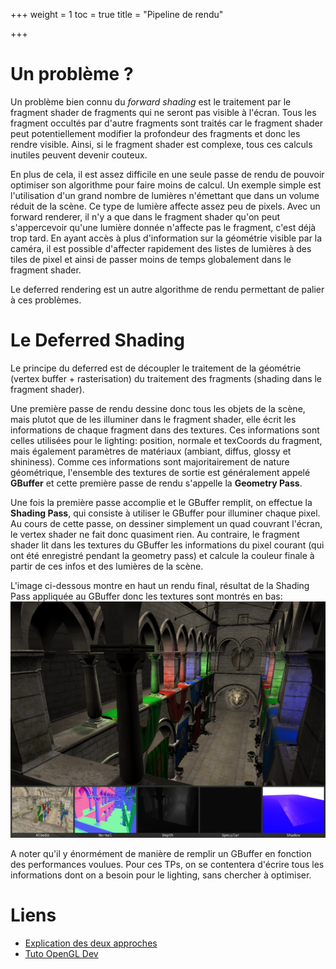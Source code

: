 +++
weight = 1
toc = true
title = "Pipeline de rendu"

+++

# Un problème ?

Un problème bien connu du *forward shading* est le traitement par le fragment shader de fragments qui ne seront pas visible à l'écran.
Tous les fragment occultés par d'autre fragments sont traités car le fragment shader peut potentiellement modifier la profondeur des fragments et donc les rendre visible.
Ainsi, si le fragment shader est complexe, tous ces calculs inutiles peuvent devenir couteux.

En plus de cela, il est assez difficile en une seule passe de rendu de pouvoir optimiser son algorithme pour faire moins de calcul.
Un exemple simple est l'utilisation d'un grand nombre de lumières n'émettant que dans un volume réduit de la scène.
Ce type de lumière affecte assez peu de pixels.
Avec un forward renderer, il n'y a que dans le fragment shader qu'on peut s'appercevoir qu'une lumière donnée n'affecte pas le fragment, c'est déjà trop tard.
En ayant accès à plus d'information sur la géométrie visible par la caméra, il est possible d'affecter rapidement des listes de lumières à des tiles de pixel et ainsi de passer moins de temps globalement dans le fragment shader.

Le deferred rendering est un autre algorithme de rendu permettant de palier à ces problèmes.

# Le Deferred Shading

Le principe du deferred est de découpler le traitement de la géométrie (vertex buffer + rasterisation) du traitement des fragments (shading dans le fragment shader).

Une première passe de rendu dessine donc tous les objets de la scène, mais plutot que de les illuminer dans le fragment shader, elle écrit les informations de chaque fragment dans des textures.
Ces informations sont celles utilisées pour le lighting: position, normale et texCoords du fragment, mais également paramètres de matériaux (ambiant, diffus, glossy et shininess).
Comme ces informations sont majoritairement de nature géométrique, l'ensemble des textures de sortie est généralement appelé **GBuffer** et cette première passe de rendu s'appelle la **Geometry Pass**.

Une fois la première passe accomplie et le GBuffer remplit, on effectue la **Shading Pass**, qui consiste à utiliser le GBuffer pour illuminer chaque pixel.
Au cours de cette passe, on dessiner simplement un quad couvrant l'écran, le vertex shader ne fait donc quasiment rien.
Au contraire, le fragment shader lit dans les textures du GBuffer les informations du pixel courant (qui ont été enregistré pendant la geometry pass) et calcule la couleur finale à partir de ces infos et des lumières de la scène.

L'image ci-dessous montre en haut un rendu final, résultat de la Shading Pass appliquée au GBuffer donc les textures sont montrés en bas:
![GBuffer](/images/gbuffer_1.png)

A noter qu'il y énormément de manière de remplir un GBuffer en fonction des performances voulues.
Pour ces TPs, on se contentera d'écrire tous les informations dont on a besoin pour le lighting, sans chercher à optimiser.

# Liens

- [Explication des deux approches](https://gamedevelopment.tutsplus.com/articles/forward-rendering-vs-deferred-rendering--gamedev-12342)
- [Tuto OpenGL Dev](http://ogldev.atspace.co.uk/www/tutorial35/tutorial35.html)
